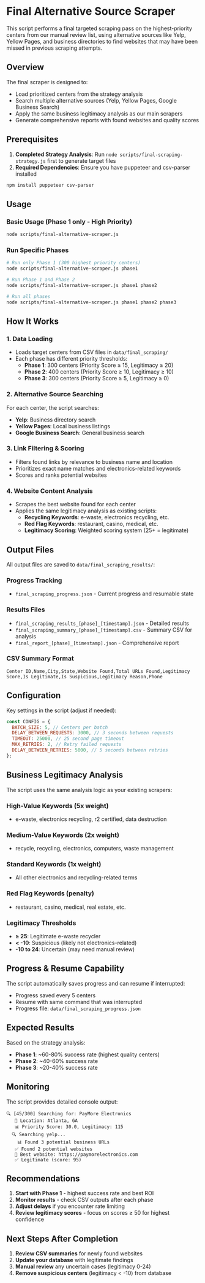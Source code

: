 # Final Alternative Source Scraper

This script performs a final targeted scraping pass on the highest-priority centers from our manual review list, using alternative sources like Yelp, Yellow Pages, and business directories to find websites that may have been missed in previous scraping attempts.

## Overview

The final scraper is designed to:

- Load prioritized centers from the strategy analysis
- Search multiple alternative sources (Yelp, Yellow Pages, Google Business Search)
- Apply the same business legitimacy analysis as our main scrapers
- Generate comprehensive reports with found websites and quality scores

## Prerequisites

1. **Completed Strategy Analysis**: Run `node scripts/final-scraping-strategy.js` first to generate target files
2. **Required Dependencies**: Ensure you have puppeteer and csv-parser installed

```bash
npm install puppeteer csv-parser
```

## Usage

### Basic Usage (Phase 1 only - High Priority)

```bash
node scripts/final-alternative-scraper.js
```

### Run Specific Phases

```bash
# Run only Phase 1 (300 highest priority centers)
node scripts/final-alternative-scraper.js phase1

# Run Phase 1 and Phase 2
node scripts/final-alternative-scraper.js phase1 phase2

# Run all phases
node scripts/final-alternative-scraper.js phase1 phase2 phase3
```

## How It Works

### 1. Data Loading

- Loads target centers from CSV files in `data/final_scraping/`
- Each phase has different priority thresholds:
  - **Phase 1**: 300 centers (Priority Score ≥ 15, Legitimacy ≥ 20)
  - **Phase 2**: 400 centers (Priority Score ≥ 10, Legitimacy ≥ 10)
  - **Phase 3**: 300 centers (Priority Score ≥ 5, Legitimacy ≥ 0)

### 2. Alternative Source Searching

For each center, the script searches:

- **Yelp**: Business directory search
- **Yellow Pages**: Local business listings
- **Google Business Search**: General business search

### 3. Link Filtering & Scoring

- Filters found links by relevance to business name and location
- Prioritizes exact name matches and electronics-related keywords
- Scores and ranks potential websites

### 4. Website Content Analysis

- Scrapes the best website found for each center
- Applies the same legitimacy analysis as existing scripts:
  - **Recycling Keywords**: e-waste, electronics recycling, etc.
  - **Red Flag Keywords**: restaurant, casino, medical, etc.
  - **Legitimacy Scoring**: Weighted scoring system (25+ = legitimate)

## Output Files

All output files are saved to `data/final_scraping_results/`:

### Progress Tracking

- `final_scraping_progress.json` - Current progress and resumable state

### Results Files

- `final_scraping_results_[phase]_[timestamp].json` - Detailed results
- `final_scraping_summary_[phase]_[timestamp].csv` - Summary CSV for analysis
- `final_report_[phase]_[timestamp].json` - Comprehensive report

### CSV Summary Format

```
Center ID,Name,City,State,Website Found,Total URLs Found,Legitimacy Score,Is Legitimate,Is Suspicious,Legitimacy Reason,Phone
```

## Configuration

Key settings in the script (adjust if needed):

```javascript
const CONFIG = {
  BATCH_SIZE: 5, // Centers per batch
  DELAY_BETWEEN_REQUESTS: 3000, // 3 seconds between requests
  TIMEOUT: 25000, // 25 second page timeout
  MAX_RETRIES: 2, // Retry failed requests
  DELAY_BETWEEN_RETRIES: 5000, // 5 seconds between retries
};
```

## Business Legitimacy Analysis

The script uses the same analysis logic as your existing scrapers:

### High-Value Keywords (5x weight)

- e-waste, electronics recycling, r2 certified, data destruction

### Medium-Value Keywords (2x weight)

- recycle, recycling, electronics, computers, waste management

### Standard Keywords (1x weight)

- All other electronics and recycling-related terms

### Red Flag Keywords (penalty)

- restaurant, casino, medical, real estate, etc.

### Legitimacy Thresholds

- **≥ 25**: Legitimate e-waste recycler
- **< -10**: Suspicious (likely not electronics-related)
- **-10 to 24**: Uncertain (may need manual review)

## Progress & Resume Capability

The script automatically saves progress and can resume if interrupted:

- Progress saved every 5 centers
- Resume with same command that was interrupted
- Progress file: `data/final_scraping_progress.json`

## Expected Results

Based on the strategy analysis:

- **Phase 1**: ~60-80% success rate (highest quality centers)
- **Phase 2**: ~40-60% success rate
- **Phase 3**: ~20-40% success rate

## Monitoring

The script provides detailed console output:

```
🔍 [45/300] Searching for: PayMore Electronics
   📍 Location: Atlanta, GA
   📊 Priority Score: 30.0, Legitimacy: 115
  🔍 Searching yelp...
    📊 Found 3 potential business URLs
   ✅ Found 2 potential websites
   🎯 Best website: https://paymorelectronics.com
   ✅ Legitimate (score: 95)
```

## Recommendations

1. **Start with Phase 1** - highest success rate and best ROI
2. **Monitor results** - check CSV outputs after each phase
3. **Adjust delays** if you encounter rate limiting
4. **Review legitimacy scores** - focus on scores ≥ 50 for highest confidence

## Next Steps After Completion

1. **Review CSV summaries** for newly found websites
2. **Update your database** with legitimate findings
3. **Manual review** any uncertain cases (legitimacy 0-24)
4. **Remove suspicious centers** (legitimacy < -10) from database
